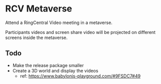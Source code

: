 # RCV Metaverse

Attend a RingCentral Video meeting in a metaverse.

Participants videos and screen share video will be projected on different screens inside the metaverse.


## Todo

- Make the release package smaller
- Create a 3D world and display the videos
  - ref: https://www.babylonjs-playground.com/#9FSDC7#49
